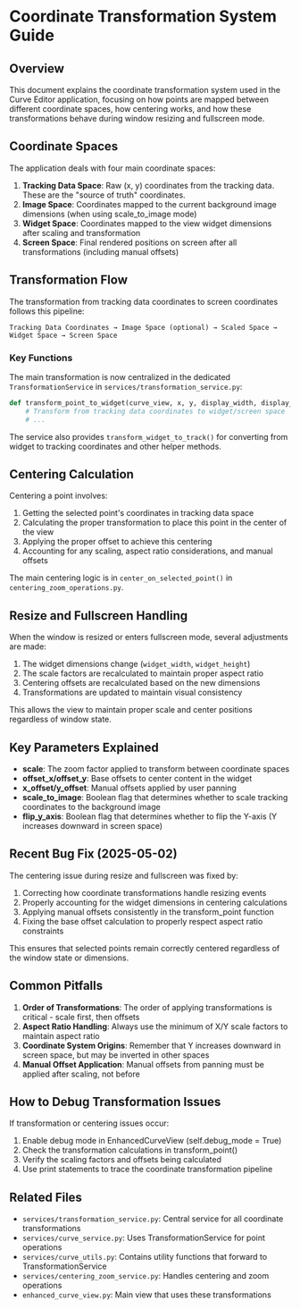# Coordinate Transformation System Guide

## Overview

This document explains the coordinate transformation system used in the Curve Editor application,
focusing on how points are mapped between different coordinate spaces, how centering works,
and how these transformations behave during window resizing and fullscreen mode.

## Coordinate Spaces

The application deals with four main coordinate spaces:

1. **Tracking Data Space**: Raw (x, y) coordinates from the tracking data. These are the "source of truth" coordinates.
2. **Image Space**: Coordinates mapped to the current background image dimensions (when using scale_to_image mode)
3. **Widget Space**: Coordinates mapped to the view widget dimensions after scaling and transformation
4. **Screen Space**: Final rendered positions on screen after all transformations (including manual offsets)

## Transformation Flow

The transformation from tracking data coordinates to screen coordinates follows this pipeline:

```
Tracking Data Coordinates → Image Space (optional) → Scaled Space → Widget Space → Screen Space
```

### Key Functions

The main transformation is now centralized in the dedicated `TransformationService` in `services/transformation_service.py`:

```python
def transform_point_to_widget(curve_view, x, y, display_width, display_height, offset_x, offset_y, scale):
    # Transform from tracking data coordinates to widget/screen space
    # ...
```

The service also provides `transform_widget_to_track()` for converting from widget to tracking coordinates and other helper methods.

## Centering Calculation

Centering a point involves:

1. Getting the selected point's coordinates in tracking data space
2. Calculating the proper transformation to place this point in the center of the view
3. Applying the proper offset to achieve this centering
4. Accounting for any scaling, aspect ratio considerations, and manual offsets

The main centering logic is in `center_on_selected_point()` in `centering_zoom_operations.py`.

## Resize and Fullscreen Handling

When the window is resized or enters fullscreen mode, several adjustments are made:

1. The widget dimensions change (`widget_width`, `widget_height`)
2. The scale factors are recalculated to maintain proper aspect ratio
3. Centering offsets are recalculated based on the new dimensions
4. Transformations are updated to maintain visual consistency

This allows the view to maintain proper scale and center positions regardless of window state.

## Key Parameters Explained

- **scale**: The zoom factor applied to transform between coordinate spaces
- **offset_x/offset_y**: Base offsets to center content in the widget
- **x_offset/y_offset**: Manual offsets applied by user panning
- **scale_to_image**: Boolean flag that determines whether to scale tracking coordinates to the background image
- **flip_y_axis**: Boolean flag that determines whether to flip the Y-axis (Y increases downward in screen space)

## Recent Bug Fix (2025-05-02)

The centering issue during resize and fullscreen was fixed by:

1. Correcting how coordinate transformations handle resizing events
2. Properly accounting for the widget dimensions in centering calculations
3. Applying manual offsets consistently in the transform_point function
4. Fixing the base offset calculation to properly respect aspect ratio constraints

This ensures that selected points remain correctly centered regardless of the window state or dimensions.

## Common Pitfalls

1. **Order of Transformations**: The order of applying transformations is critical - scale first, then offsets
2. **Aspect Ratio Handling**: Always use the minimum of X/Y scale factors to maintain aspect ratio
3. **Coordinate System Origins**: Remember that Y increases downward in screen space, but may be inverted in other spaces
4. **Manual Offset Application**: Manual offsets from panning must be applied after scaling, not before

## How to Debug Transformation Issues

If transformation or centering issues occur:

1. Enable debug mode in EnhancedCurveView (self.debug_mode = True)
2. Check the transformation calculations in transform_point()
3. Verify the scaling factors and offsets being calculated
4. Use print statements to trace the coordinate transformation pipeline

## Related Files

- `services/transformation_service.py`: Central service for all coordinate transformations
- `services/curve_service.py`: Uses TransformationService for point operations
- `services/curve_utils.py`: Contains utility functions that forward to TransformationService
- `services/centering_zoom_service.py`: Handles centering and zoom operations
- `enhanced_curve_view.py`: Main view that uses these transformations
